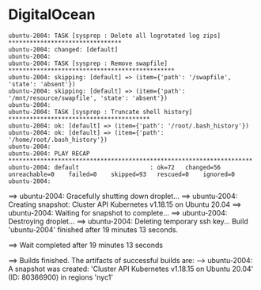 # DigitalOcean

    ubuntu-2004: TASK [sysprep : Delete all logrotated log zips] ********************************
    ubuntu-2004: changed: [default]
    ubuntu-2004:
    ubuntu-2004: TASK [sysprep : Remove swapfile] ***********************************************
    ubuntu-2004: skipping: [default] => (item={'path': '/swapfile', 'state': 'absent'})
    ubuntu-2004: skipping: [default] => (item={'path': '/mnt/resource/swapfile', 'state': 'absent'})
    ubuntu-2004:
    ubuntu-2004: TASK [sysprep : Truncate shell history] ****************************************
    ubuntu-2004: ok: [default] => (item={'path': '/root/.bash_history'})
    ubuntu-2004: ok: [default] => (item={'path': '/home/root/.bash_history'})
    ubuntu-2004:
    ubuntu-2004: PLAY RECAP *********************************************************************
    ubuntu-2004: default                    : ok=72   changed=56   unreachable=0    failed=0    skipped=93   rescued=0    ignored=0
    ubuntu-2004:
==> ubuntu-2004: Gracefully shutting down droplet...
==> ubuntu-2004: Creating snapshot: Cluster API Kubernetes v1.18.15 on Ubuntu 20.04
==> ubuntu-2004: Waiting for snapshot to complete...
==> ubuntu-2004: Destroying droplet...
==> ubuntu-2004: Deleting temporary ssh key...
Build 'ubuntu-2004' finished after 19 minutes 13 seconds.

==> Wait completed after 19 minutes 13 seconds

==> Builds finished. The artifacts of successful builds are:
--> ubuntu-2004: A snapshot was created: 'Cluster API Kubernetes v1.18.15 on Ubuntu 20.04' (ID: 80366900) in regions 'nyc1'


